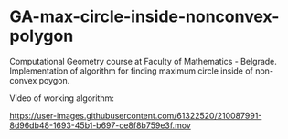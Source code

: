 # GA-max-circle-inside-nonconvex-polygon
Computational Geometry course at Faculty of Mathematics - Belgrade. Implementation of algorithm for finding maximum circle inside of non-convex poygon.

Video of working algorithm:

https://user-images.githubusercontent.com/61322520/210087991-8d96db48-1693-45b1-b697-ce8f8b759e3f.mov


